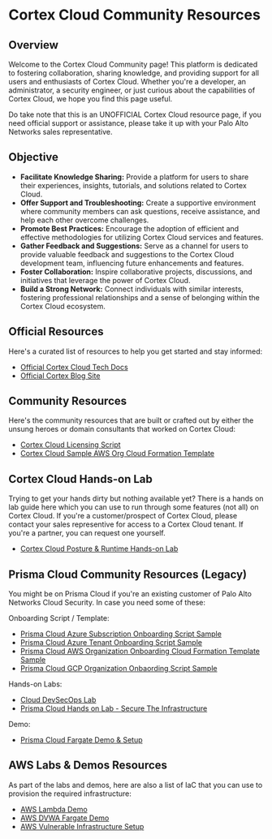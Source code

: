# Cortex Cloud Community Resources

## Overview

Welcome to the Cortex Cloud Community page! This platform is dedicated to fostering collaboration, sharing knowledge, and providing support for all users and enthusiasts of Cortex Cloud. Whether you're a developer, an administrator, a security engineer, or just curious about the capabilities of Cortex Cloud, we hope you find this page useful. 

Do take note that this is an UNOFFICIAL Cortex Cloud resource page, if you need official support or assistance, please take it up with your Palo Alto Networks sales representative.

## Objective

* **Facilitate Knowledge Sharing:** Provide a platform for users to share their experiences, insights, tutorials, and solutions related to Cortex Cloud.
* **Offer Support and Troubleshooting:** Create a supportive environment where community members can ask questions, receive assistance, and help each other overcome challenges.
* **Promote Best Practices:** Encourage the adoption of efficient and effective methodologies for utilizing Cortex Cloud services and features.
* **Gather Feedback and Suggestions:** Serve as a channel for users to provide valuable feedback and suggestions to the Cortex Cloud development team, influencing future enhancements and features.
* **Foster Collaboration:** Inspire collaborative projects, discussions, and initiatives that leverage the power of Cortex Cloud.
* **Build a Strong Network:** Connect individuals with similar interests, fostering professional relationships and a sense of belonging within the Cortex Cloud ecosystem.

## Official Resources

Here's a curated list of resources to help you get started and stay informed:
* [Official Cortex Cloud Tech Docs](https://docs-cortex.paloaltonetworks.com/r/Cortex-CLOUD/Cortex-Cloud-Runtime-Security-Documentation/Get-started-with-Cortex-Cloud)
* [Official Cortex Blog Site](https://www.paloaltonetworks.com/blog/tag/cortex/)

## Community Resources

Here's the community resources that are built or crafted out by either the unsung heroes or domain consultants that worked on Cortex Cloud:
* [Cortex Cloud Licensing Script](https://github.com/chiangyaw/cc-sizing-scripts)
* [Cortex Cloud Sample AWS Org Cloud Formation Template](https://github.com/chiangyaw/cc-aws-org-onboard-sample)

## Cortex Cloud Hands-on Lab

Trying to get your hands dirty but nothing available yet? There is a hands on lab guide here which you can use to run through some features (not all) on Cortex Cloud. If you're a customer/prospect of Cortex Cloud, please contact your sales representive for access to a Cortex Cloud tenant. If you're a partner, you can request one yourself.
* [Cortex Cloud Posture & Runtime Hands-on Lab](https://github.com/chiangyaw/cortexcloud-posture-runtime-lab)


## Prisma Cloud Community Resources (Legacy)

You might be on Prisma Cloud if you're an existing customer of Palo Alto Networks Cloud Security. In case you need some of these:

Onboarding Script / Template:
* [Prisma Cloud Azure Subscription Onboarding Script Sample](https://github.com/chiangyaw/pcs-azure-subscription-onboard-sample)
* [Prisma Cloud Azure Tenant Onboarding Script Sample](https://github.com/chiangyaw/pcs-azure-tenant-onboard-sample)
* [Prisma Cloud AWS Organization Onboarding Cloud Formation Template Sample](https://github.com/chiangyaw/pcs-aws-org-onboard-sample)
* [Prisma Cloud GCP Organization Onbaording Script Sample](https://github.com/chiangyaw/pcs-gcp-org-onboard-sample)

Hands-on Labs:
* [Cloud DevSecOps Lab](https://github.com/chiangyaw/cloud-devsecops-lab)
* [Prisma Cloud Hands on Lab - Secure The Infrastructure](https://github.com/chiangyaw/pc-cspm-training)

Demo:
* [Prisma Cloud Fargate Demo & Setup](https://github.com/chiangyaw/pcs-fargate-demo)

## AWS Labs & Demos Resources
As part of the labs and demos, here are also a list of IaC that you can use to provision the required infrastructure:
* [AWS Lambda Demo](https://github.com/chiangyaw/aws-demo-lambda)
* [AWS DVWA Fargate Demo](https://github.com/chiangyaw/aws-dvwa-fargate)
* [AWS Vulnerable Infrastructure Setup](https://github.com/chiangyaw/aws-dvwa-fargate)



